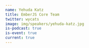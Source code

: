 ```yaml
---
name: Yehuda Katz
title: EmberJS Core Team
twitter: wycats
image: img/speakers/yehuda-katz.jpg
is-podcast: true
is-event: true
current: true
---
```

